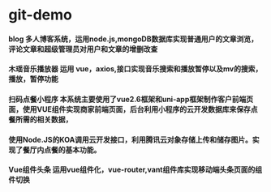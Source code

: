 # git-demo
#### blog 多人博客系统，运用node.js,mongoDB数据库实现普通用户的文章浏览，评论文章和超级管理员对用户和文章的增删改查
#### 木瑶音乐播放器 运用 vue，axios,接口实现音乐搜索和播放暂停以及mv的搜索，播放，暂停功能
#### 扫码点餐小程序 本系统主要使用了vue2.6框架和uni-app框架制作客户前端页面，使用VUE组件实现商家前端页面，后台利用小程序的云开发数据库来保存点餐所需的相关数据，
#### 使用Node.JS的KOA调用云开发接口，利用腾讯云对象存储上传和储存图片。实现了餐厅内点餐的基本功能。
#### Vue组件头条 运用vue组件化，vue-router,vant组件库实现移动端头条页面的组件切换
